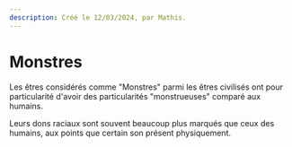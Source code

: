 ```yaml
---
description: Créé le 12/03/2024, par Mathis.
---
```


# Monstres

Les êtres considérés comme "Monstres" parmi les êtres civilisés ont pour particularité d'avoir des particularités "monstrueuses" comparé aux humains.

Leurs dons raciaux sont souvent beaucoup plus marqués que ceux des humains, aux points que certain son présent physiquement.

